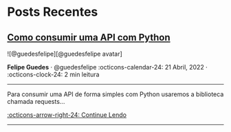 # Posts Recentes

## [Como consumir uma API com Python]

<aside class="mdx-author" markdown>
![@guedesfelipe][@guedesfelipe avatar]

<span>__Felipe Guedes__ · @guedesfelipe</span>
<span>
:octicons-calendar-24: 21 Abril, 2022 ·
:octicons-clock-24: 2 min leitura
</span>
</aside>


  [@guedesfelipe avatar]: https://avatars.githubusercontent.com/u/25853920

  [Como consumir uma API com Python]: python/consume-api.md

---

Para consumir uma API de forma simples com Python usaremos a biblioteca chamada requests...

  [:octicons-arrow-right-24: Continue Lendo][Como consumir uma API com Python]

---
